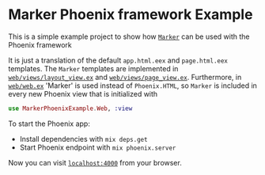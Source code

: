# Marker Phoenix framework Example

This is a simple example project to show how [`Marker`](https://github.com/zambal/marker) can be used with the Phoenix framework

It is just a translation of the default `app.html.eex` and `page.html.eex` templates. The `Marker` templates are implemented in [`web/views/layout_view.ex`](https://github.com/zambal/marker-phoenix-example/blob/master/web/views/layout_view.ex) and [`web/views/page_view.ex`](https://github.com/zambal/marker-phoenix-example/blob/master/web/views/page_view.ex). Furthermore, in [`web/web.ex`](https://github.com/zambal/marker-phoenix-example/blob/master/web/web.ex) 'Marker' is used instead of `Phoenix.HTML`, so `Marker` is included in every new Phoenix view that is initialized with
```elixir
use MarkerPhoenixExample.Web, :view
```

To start the Phoenix app:

  * Install dependencies with `mix deps.get`
  * Start Phoenix endpoint with `mix phoenix.server`

Now you can visit [`localhost:4000`](http://localhost:4000) from your browser.
